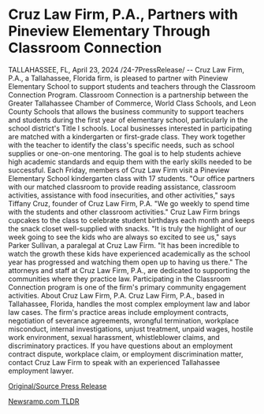# Cruz Law Firm, P.A., Partners with Pineview Elementary Through Classroom Connection

TALLAHASSEE, FL, April 23, 2024 /24-7PressRelease/ -- Cruz Law Firm, P.A., a Tallahassee, Florida firm, is pleased to partner with Pineview Elementary School to support students and teachers through the Classroom Connection Program.  Classroom Connection is a partnership between the Greater Tallahassee Chamber of Commerce, World Class Schools, and Leon County Schools that allows the business community to support teachers and students during the first year of elementary school, particularly in the school district's Title I schools.  Local businesses interested in participating are matched with a kindergarten or first-grade class. They work together with the teacher to identify the class's specific needs, such as school supplies or one-on-one mentoring. The goal is to help students achieve high academic standards and equip them with the early skills needed to be successful.  Each Friday, members of Cruz Law Firm visit a Pineview Elementary School kindergarten class with 17 students.  "Our office partners with our matched classroom to provide reading assistance, classroom activities, assistance with food insecurities, and other activities," says Tiffany Cruz, founder of Cruz Law Firm, P.A. "We go weekly to spend time with the students and other classroom activities."  Cruz Law Firm brings cupcakes to the class to celebrate student birthdays each month and keeps the snack closet well-supplied with snacks.  "It is truly the highlight of our week going to see the kids who are always so excited to see us," says Parker Sullivan, a paralegal at Cruz Law Firm. "It has been incredible to watch the growth these kids have experienced academically as the school year has progressed and watching them open up to having us there."  The attorneys and staff at Cruz Law Firm, P.A., are dedicated to supporting the communities where they practice law. Participating in the Classroom Connection program is one of the firm's primary community engagement activities.  About Cruz Law Firm, P.A.  Cruz Law Firm, P.A., based in Tallahassee, Florida, handles the most complex employment law and labor law cases. The firm's practice areas include employment contracts, negotiation of severance agreements, wrongful termination, workplace misconduct, internal investigations, unjust treatment, unpaid wages, hostile work environment, sexual harassment, whistleblower claims, and discriminatory practices. If you have questions about an employment contract dispute, workplace claim, or employment discrimination matter, contact Cruz Law Firm to speak with an experienced Tallahassee employment lawyer. 

[Original/Source Press Release](https://www.24-7pressrelease.com/press-release/510247/cruz-law-firm-pa-partners-with-pineview-elementary-through-classroom-connection) 

[Newsramp.com TLDR](https://newsramp.com/None) 
